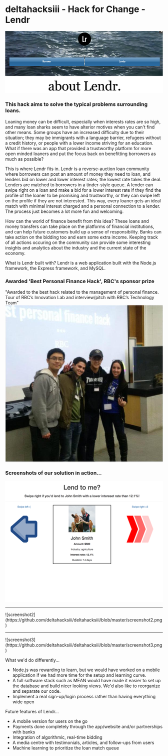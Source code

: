 # deltahacksiii - Hack for Change - Lendr

![landing page](https://github.com/deltahacksiii/deltahacksiii/blob/master/screenshot4.png)

### This hack aims to solve the typical problems surrounding loans.

Loaning money can be difficult, especially when interests rates are so high, and many loan sharks seem to have alterior motives when you can't find other means. Some groups have an increased difficulty due to their situation; they may be immigrants with a language barrier, refugees without a credit history, or people with a lower income striving for an education. What if there was an app that provided a trustworthy platform for more open minded loaners and put the focus back on benefitting borrowers as much as possible?

This is where Lendr fits in. Lendr is a reverse-auction loan community where borrowers can post an amount of money they need to loan, and lenders bid on lower and lower interest rates; the lowest rate takes the deal. Lenders are matched to borrowers in a tinder-style queue. A lender can swipe right on a loan and make a bid for a lower interest rate if they find the profile of the loaner to be promising and trustworthy, or they can swipe left on the profile if they are not interested. This way, every loaner gets an ideal match with minimal interest charged and a personal connection to a lender. The process just becomes a lot more fun and welcoming.

How can the world of finance benefit from this idea? These loans and money transfers can take place on the platforms of financial institutions, and can help future customers build up a sense of responsibility. Banks can take action on the bidding too and earn some extra income. Keeping track of all actions occuring on the community can provide some interesting insights and analytics about the industry and the current state of the economy.

What is Lendr built with? Lendr is a web application built with the Node.js framework, the Express framework, and MySQL.

### Awarded 'Best Personal Finance Hack', RBC's sponsor prize
"Awarded to the best hack related to the management of personal finance. Tour of RBC’s Innovation Lab and interview/pitch with RBC’s Technology Team"
![rbc photo](https://github.com/deltahacksiii/deltahacksiii/blob/master/rbc-photo.jpeg)

### Screenshots of our solution in action...

![screenshot1](https://github.com/deltahacksiii/deltahacksiii/blob/master/screenshot1.png)
<hr>
![screenshot2](https://github.com/deltahacksiii/deltahacksiii/blob/master/screenshot2.png)
<hr>
![screenshot3](https://github.com/deltahacksiii/deltahacksiii/blob/master/screenshot3.png)

What we'd do differently...
* Node.js was rewarding to learn, but we would have worked on a mobile application if we had more time for the setup and learning curve.
* A full software stack such as MEAN would have made it easier to set up the database and build nicer looking views. We'd also like to reorganize and separate our code.
* Implement a real sign-up/login process rather than having everything wide open

Future features of Lendr...
* A mobile version for users on the go
* Payments done completely through the app/website and/or partnerships with banks
* Integration of algorithmic, real-time bidding
* A media centre with testimonials, articles, and follow-ups from users
* Machine learning to prioritize the loan match queue
